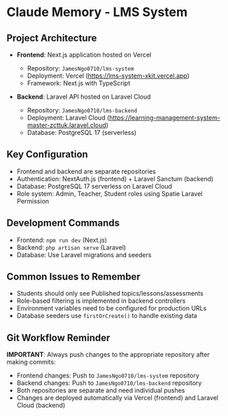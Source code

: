 # Claude Memory - LMS System

## Project Architecture
- **Frontend**: Next.js application hosted on Vercel
  - Repository: `JamesNgo0710/lms-system`
  - Deployment: Vercel (https://lms-system-xkit.vercel.app)
  - Framework: Next.js with TypeScript

- **Backend**: Laravel API hosted on Laravel Cloud
  - Repository: `JamesNgo0710/lms-backend`
  - Deployment: Laravel Cloud (https://learning-management-system-master-zcttuk.laravel.cloud)
  - Database: PostgreSQL 17 (serverless)

## Key Configuration
- Frontend and backend are separate repositories
- Authentication: NextAuth.js (frontend) + Laravel Sanctum (backend)
- Database: PostgreSQL 17 serverless on Laravel Cloud
- Role system: Admin, Teacher, Student roles using Spatie Laravel Permission

## Development Commands
- Frontend: `npm run dev` (Next.js)
- Backend: `php artisan serve` (Laravel)
- Database: Use Laravel migrations and seeders

## Common Issues to Remember
- Students should only see Published topics/lessons/assessments
- Role-based filtering is implemented in backend controllers
- Environment variables need to be configured for production URLs
- Database seeders use `firstOrCreate()` to handle existing data

## Git Workflow Reminder
**IMPORTANT**: Always push changes to the appropriate repository after making commits:
- Frontend changes: Push to `JamesNgo0710/lms-system` repository
- Backend changes: Push to `JamesNgo0710/lms-backend` repository
- Both repositories are separate and need individual pushes
- Changes are deployed automatically via Vercel (frontend) and Laravel Cloud (backend)